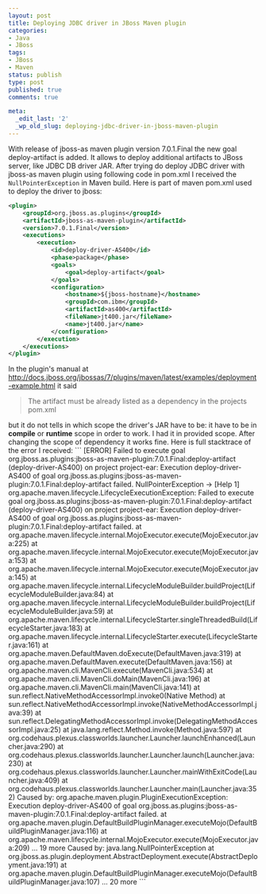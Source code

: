 ```yaml
---
layout: post
title: Deploying JDBC driver in JBoss Maven plugin
categories:
- Java
- JBoss
tags:
- JBoss
- Maven
status: publish
type: post
published: true
comments: true

meta:
  _edit_last: '2'
  _wp_old_slug: deploying-jdbc-driver-in-jboss-maven-plugin
---
```

With release of jboss-as maven plugin version 7.0.1.Final the new goal deploy-artifact is added. It allows to deploy additional artifacts to JBoss server, like JDBC DB driver JAR.
After trying do deploy JDBC driver with jboss-as maven plugin using following code in pom.xml I received the <code>NullPointerException</code> in Maven build.
Here is part of maven pom.xml used to deploy the driver to jboss:
``` xml				
<plugin>
	<groupId>org.jboss.as.plugins</groupId>
	<artifactId>jboss-as-maven-plugin</artifactId>
	<version>7.0.1.Final</version>
	<executions>
		<execution>
			<id>deploy-driver-AS400</id>
			<phase>package</phase>
			<goals>
				<goal>deploy-artifact</goal>
			</goals>
			<configuration>
				<hostname>${jboss-hostname}</hostname>
				<groupId>com.ibm</groupId>
				<artifactId>as400</artifactId>
				<fileName>jt400.jar</fileName>
				<name>jt400.jar</name>
			</configuration>
		</execution>
	</executions>
</plugin>
```					
In the plugin's manual at <a href="http://docs.jboss.org/jbossas/7/plugins/maven/latest/examples/deployment-example.html">http://docs.jboss.org/jbossas/7/plugins/maven/latest/examples/deployment-example.html</a> it said
<blockquote>The artifact must be already listed as a dependency in the projects pom.xml</blockquote>
but it do not tells in which scope the driver's JAR have to be: it have to be in <strong>compile</strong> or <strong>runtime</strong> scope in order to work. I had it in provided scope. After changing the scope of dependency it works fine.
<!--more-->
Here is full stacktrace of the error I received:
```
[ERROR] Failed to execute goal org.jboss.as.plugins:jboss-as-maven-plugin:7.0.1.Final:deploy-artifact (deploy-driver-AS400) on project project-ear: Execution deploy-driver-AS400 of goal org.jboss.as.plugins:jboss-as-maven-plugin:7.0.1.Final:deploy-artifact failed. NullPointerException -> [Help 1]
org.apache.maven.lifecycle.LifecycleExecutionException: Failed to execute goal org.jboss.as.plugins:jboss-as-maven-plugin:7.0.1.Final:deploy-artifact (deploy-driver-AS400) on project project-ear: Execution deploy-driver-AS400 of goal org.jboss.as.plugins:jboss-as-maven-plugin:7.0.1.Final:deploy-artifact failed.
at org.apache.maven.lifecycle.internal.MojoExecutor.execute(MojoExecutor.java:225)
at org.apache.maven.lifecycle.internal.MojoExecutor.execute(MojoExecutor.java:153)
at org.apache.maven.lifecycle.internal.MojoExecutor.execute(MojoExecutor.java:145)
at org.apache.maven.lifecycle.internal.LifecycleModuleBuilder.buildProject(LifecycleModuleBuilder.java:84)
at org.apache.maven.lifecycle.internal.LifecycleModuleBuilder.buildProject(LifecycleModuleBuilder.java:59)
at org.apache.maven.lifecycle.internal.LifecycleStarter.singleThreadedBuild(LifecycleStarter.java:183)
at org.apache.maven.lifecycle.internal.LifecycleStarter.execute(LifecycleStarter.java:161)
at org.apache.maven.DefaultMaven.doExecute(DefaultMaven.java:319)
at org.apache.maven.DefaultMaven.execute(DefaultMaven.java:156)
at org.apache.maven.cli.MavenCli.execute(MavenCli.java:534)
at org.apache.maven.cli.MavenCli.doMain(MavenCli.java:196)
at org.apache.maven.cli.MavenCli.main(MavenCli.java:141)
at sun.reflect.NativeMethodAccessorImpl.invoke0(Native Method)
at sun.reflect.NativeMethodAccessorImpl.invoke(NativeMethodAccessorImpl.java:39)
at sun.reflect.DelegatingMethodAccessorImpl.invoke(DelegatingMethodAccessorImpl.java:25)
at java.lang.reflect.Method.invoke(Method.java:597)
at org.codehaus.plexus.classworlds.launcher.Launcher.launchEnhanced(Launcher.java:290)
at org.codehaus.plexus.classworlds.launcher.Launcher.launch(Launcher.java:230)
at org.codehaus.plexus.classworlds.launcher.Launcher.mainWithExitCode(Launcher.java:409)
at org.codehaus.plexus.classworlds.launcher.Launcher.main(Launcher.java:352)
Caused by: org.apache.maven.plugin.PluginExecutionException: Execution deploy-driver-AS400 of goal org.jboss.as.plugins:jboss-as-maven-plugin:7.0.1.Final:deploy-artifact failed.
at org.apache.maven.plugin.DefaultBuildPluginManager.executeMojo(DefaultBuildPluginManager.java:116)
at org.apache.maven.lifecycle.internal.MojoExecutor.execute(MojoExecutor.java:209)
... 19 more
Caused by: java.lang.NullPointerException
at org.jboss.as.plugin.deployment.AbstractDeployment.execute(AbstractDeployment.java:191)
at org.apache.maven.plugin.DefaultBuildPluginManager.executeMojo(DefaultBuildPluginManager.java:107)
... 20 more
```

